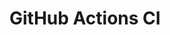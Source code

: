 # GitHub Actions CI




















































































































































































































































































































































































































































































































































































































































































































































































































































































































































































































































































































































































































































































































































































































































































































































































































































































































































































